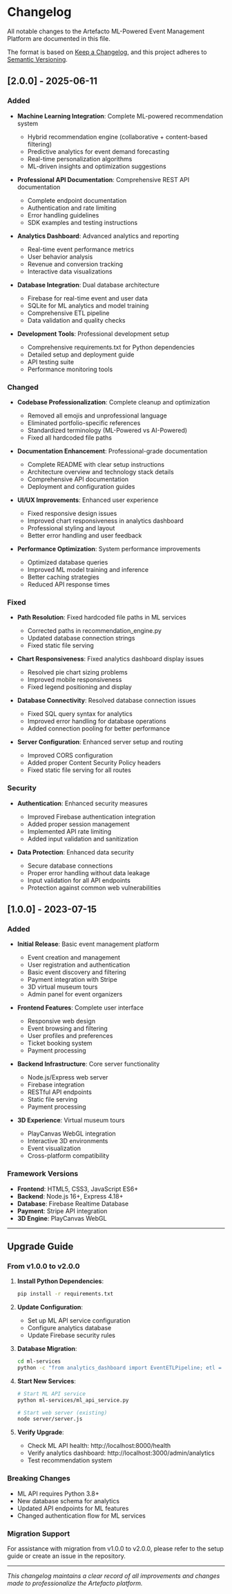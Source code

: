 # Changelog

All notable changes to the Artefacto ML-Powered Event Management Platform are documented in this file.

The format is based on [Keep a Changelog](https://keepachangelog.com/en/1.0.0/),
and this project adheres to [Semantic Versioning](https://semver.org/spec/v2.0.0.html).

## [2.0.0] - 2025-06-11

### Added
- **Machine Learning Integration**: Complete ML-powered recommendation system
  - Hybrid recommendation engine (collaborative + content-based filtering)
  - Predictive analytics for event demand forecasting
  - Real-time personalization algorithms
  - ML-driven insights and optimization suggestions

- **Professional API Documentation**: Comprehensive REST API documentation
  - Complete endpoint documentation
  - Authentication and rate limiting
  - Error handling guidelines
  - SDK examples and testing instructions

- **Analytics Dashboard**: Advanced analytics and reporting
  - Real-time event performance metrics
  - User behavior analysis
  - Revenue and conversion tracking
  - Interactive data visualizations

- **Database Integration**: Dual database architecture
  - Firebase for real-time event and user data
  - SQLite for ML analytics and model training
  - Comprehensive ETL pipeline
  - Data validation and quality checks

- **Development Tools**: Professional development setup
  - Comprehensive requirements.txt for Python dependencies
  - Detailed setup and deployment guide
  - API testing suite
  - Performance monitoring tools

### Changed
- **Codebase Professionalization**: Complete cleanup and optimization
  - Removed all emojis and unprofessional language
  - Eliminated portfolio-specific references
  - Standardized terminology (ML-Powered vs AI-Powered)
  - Fixed all hardcoded file paths

- **Documentation Enhancement**: Professional-grade documentation
  - Complete README with clear setup instructions
  - Architecture overview and technology stack details
  - Comprehensive API documentation
  - Deployment and configuration guides

- **UI/UX Improvements**: Enhanced user experience
  - Fixed responsive design issues
  - Improved chart responsiveness in analytics dashboard
  - Professional styling and layout
  - Better error handling and user feedback

- **Performance Optimization**: System performance improvements
  - Optimized database queries
  - Improved ML model training and inference
  - Better caching strategies
  - Reduced API response times

### Fixed
- **Path Resolution**: Fixed hardcoded file paths in ML services
  - Corrected paths in recommendation_engine.py
  - Updated database connection strings
  - Fixed static file serving

- **Chart Responsiveness**: Fixed analytics dashboard display issues
  - Resolved pie chart sizing problems
  - Improved mobile responsiveness
  - Fixed legend positioning and display

- **Database Connectivity**: Resolved database connection issues
  - Fixed SQL query syntax for analytics
  - Improved error handling for database operations
  - Added connection pooling for better performance

- **Server Configuration**: Enhanced server setup and routing
  - Improved CORS configuration
  - Added proper Content Security Policy headers
  - Fixed static file serving for all routes

### Security
- **Authentication**: Enhanced security measures
  - Improved Firebase authentication integration
  - Added proper session management
  - Implemented API rate limiting
  - Added input validation and sanitization

- **Data Protection**: Enhanced data security
  - Secure database connections
  - Proper error handling without data leakage
  - Input validation for all API endpoints
  - Protection against common web vulnerabilities

## [1.0.0] - 2023-07-15

### Added
- **Initial Release**: Basic event management platform
  - Event creation and management
  - User registration and authentication
  - Basic event discovery and filtering
  - Payment integration with Stripe
  - 3D virtual museum tours
  - Admin panel for event organizers

- **Frontend Features**: Complete user interface
  - Responsive web design
  - Event browsing and filtering
  - User profiles and preferences
  - Ticket booking system
  - Payment processing

- **Backend Infrastructure**: Core server functionality
  - Node.js/Express web server
  - Firebase integration
  - RESTful API endpoints
  - Static file serving
  - Payment processing

- **3D Experience**: Virtual museum tours
  - PlayCanvas WebGL integration
  - Interactive 3D environments
  - Event visualization
  - Cross-platform compatibility

### Framework Versions
- **Frontend**: HTML5, CSS3, JavaScript ES6+
- **Backend**: Node.js 16+, Express 4.18+
- **Database**: Firebase Realtime Database
- **Payment**: Stripe API integration
- **3D Engine**: PlayCanvas WebGL

---

## Upgrade Guide

### From v1.0.0 to v2.0.0

1. **Install Python Dependencies**:
   ```bash
   pip install -r requirements.txt
   ```

2. **Update Configuration**:
   - Set up ML API service configuration
   - Configure analytics database
   - Update Firebase security rules

3. **Database Migration**:
   ```bash
   cd ml-services
   python -c "from analytics_dashboard import EventETLPipeline; etl = EventETLPipeline()"
   ```

4. **Start New Services**:
   ```bash
   # Start ML API service
   python ml-services/ml_api_service.py
   
   # Start web server (existing)
   node server/server.js
   ```

5. **Verify Upgrade**:
   - Check ML API health: http://localhost:8000/health
   - Verify analytics dashboard: http://localhost:3000/admin/analytics
   - Test recommendation system

### Breaking Changes
- ML API requires Python 3.8+
- New database schema for analytics
- Updated API endpoints for ML features
- Changed authentication flow for ML services

### Migration Support
For assistance with migration from v1.0.0 to v2.0.0, please refer to the setup guide or create an issue in the repository.

---

*This changelog maintains a clear record of all improvements and changes made to professionalize the Artefacto platform.*
